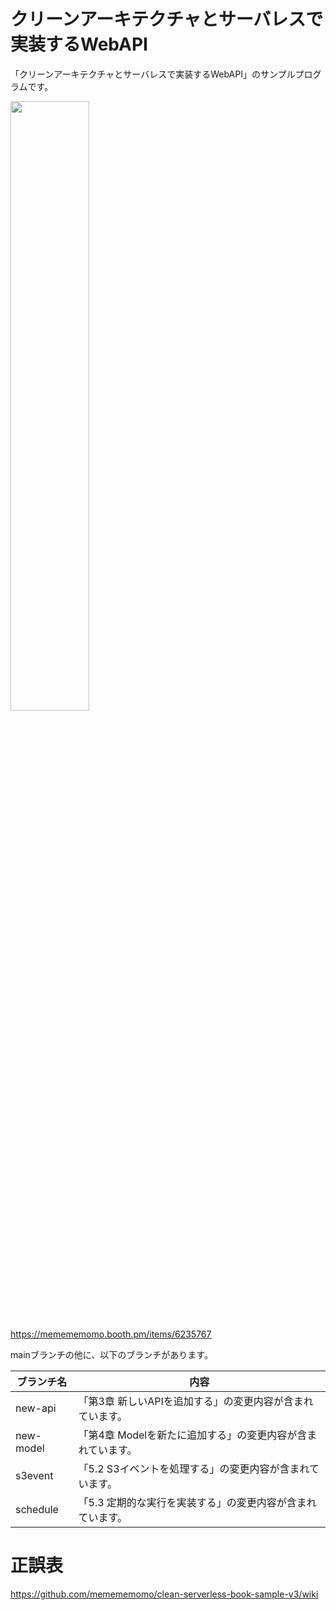 # クリーンアーキテクチャとサーバレスで実装するWebAPI

「クリーンアーキテクチャとサーバレスで実装するWebAPI」のサンプルプログラムです。

<a href="https://memememomo.booth.pm/items/6235767"><img src="https://booth.pximg.net/d7ff64e2-ab3d-4eb8-9c69-a951f9282efe/i/6235767/b81fed15-c39c-409a-a33f-c9dc51ff5b01_base_resized.jpg?raw=true" width=50% target="_blank"></a>

https://memememomo.booth.pm/items/6235767

mainブランチの他に、以下のブランチがあります。

| ブランチ名     | 内容                                | 
|-----------|-----------------------------------|
| new-api   | 「第3章 新しいAPIを追加する」の変更内容が含まれています。   |
| new-model | 「第4章 Modelを新たに追加する」の変更内容が含まれています。 |
| s3event   | 「5.2 S3イベントを処理する」の変更内容が含まれています。   |
| schedule  | 「5.3 定期的な実行を実装する」の変更内容が含まれています。  |

# 正誤表

https://github.com/memememomo/clean-serverless-book-sample-v3/wiki
